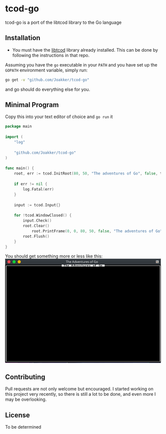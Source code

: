 # tcod-go

tcod-go is a port of the libtcod library to the Go language

## Installation

* You must have the [libtcod](https://www.github.com/libtcod/libtcod) library already
installed. This can be done by following the instructions in that repo.

Assuming you have the `go` executable in your `PATH` and you have
set up the `GOPATH` environment variable, simply run:

```sh
go get -v "github.com/Joakker/tcod-go"
```

and go should do everything else for you.

## Minimal Program

Copy this into your text editor of choice and `go run` it

```go
package main

import (
    "log"

    "github.com/Joakker/tcod-go"
)

func main() {
    root, err := tcod.InitRoot(80, 50, "The adventures of Go", false, tcod.RenderSDL2)

    if err != nil {
        log.Fatal(err)
    }

    input := tcod.Input{}

    for !tcod.WindowClosed() {
        input.Check()
        root.Clear()
            root.PrintFrame(0, 0, 80, 50, false, "The adventures of Go")
        root.Flush()
    }
}
```

You should get something more or less like this:
![example](images/example.png)

## Contributing

Pull requests are not only welcome but encouraged. I started working on this
project very recently, so there is still a lot to be done, and even more I may
be overlooking.

## License

To be determined
